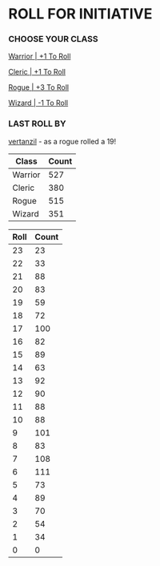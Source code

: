# ROLL FOR INITIATIVE
### CHOOSE YOUR CLASS

[Warrior | +1 To Roll](https://github.com/benjaminsampica/benjaminsampica/issues/new?title=roll%7Cwarrior&body=Just+click+%27Submit+new+issue%27.)

[Cleric | +1 To Roll](https://github.com/benjaminsampica/benjaminsampica/issues/new?title=roll%7Ccleric&body=Just+click+%27Submit+new+issue%27.)

[Rogue | +3 To Roll](https://github.com/benjaminsampica/benjaminsampica/issues/new?title=roll%7Crogue&body=Just+click+%27Submit+new+issue%27.)

[Wizard | -1 To Roll](https://github.com/benjaminsampica/benjaminsampica/issues/new?title=roll%7Cwizard&body=Just+click+%27Submit+new+issue%27.)
### LAST ROLL BY
[vertanzil](https://www.github.com/vertanzil) - as a rogue rolled a 19!

|Class|Count|
|-|-|
|Warrior|527|
|Cleric|380|
|Rogue|515|
|Wizard|351|

|Roll|Count|
|-|-|
|23|23
|22|33
|21|88
|20|83
|19|59
|18|72
|17|100
|16|82
|15|89
|14|63
|13|92
|12|90
|11|88
|10|88
|9|101
|8|83
|7|108
|6|111
|5|73
|4|89
|3|70
|2|54
|1|34
|0|0
